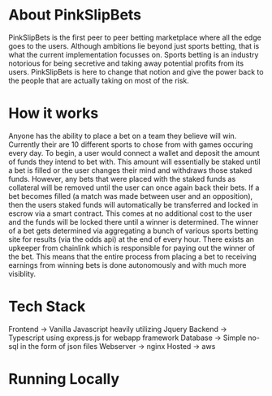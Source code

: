 # About PinkSlipBets

PinkSlipBets is the first peer to peer betting marketplace where all the edge goes to the users. Although ambitions lie beyond just sports betting, that is what the current implementation focusses on. Sports betting is an industry notorious for being secretive and taking away potential profits from its users. PinkSlipBets is here to change that notion and give the power back to the people that are actually taking on most of the risk.

# How it works
Anyone has the ability to place a bet on a team they believe will win. Currently their are 10 different sports to chose from with games occuring every day. 
To begin, a user would connect a wallet and deposit the amount of funds they intend to bet with. This amount will essentially be staked until a bet is filled or the user changes their mind and withdraws those staked funds. However, any bets that were placed with the staked funds as collateral will be removed until the user can once again back their bets. If a bet becomes filled (a match was made between user and an opposition), then the users staked funds will automatically be transferred and locked in escrow via a smart contract. This comes at no additional cost to the user and the funds will be locked there until a winner is determined. The winner of a bet gets determined via aggregating a bunch of various sports betting site for results (via the odds api) at the end of every hour. There exists an upkeeper from chainlink which is responsible for paying out the winner of the bet. This means that the entire process from placing a bet to receiving earnings from winning bets is done autonomously and with much more visiblity. 
# Tech Stack

Frontend -> Vanilla Javascript heavily utilizing Jquery
Backend -> Typescript using express.js for webapp framework
Database -> Simple no-sql in the form of json files
Webserver -> nginx
Hosted -> aws

# Running Locally

